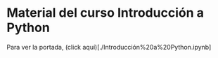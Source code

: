 # Material del curso Introducción a Python

Para ver la portada, (click aquí)[./Introducción%20a%20Python.ipynb]